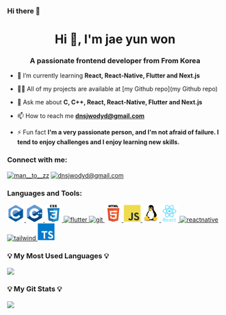### Hi there 👋

<h1 align="center">Hi 👋, I'm jae yun won</h1>
<h3 align="center">A passionate frontend developer from From Korea</h3>

- 🌱 I’m currently learning **React, React-Native, Flutter and Next.js**

- 👨‍💻 All of my projects are available at [my Github repo](my Github repo)

- 💬 Ask me about **C, C++, React, React-Native, Flutter and Next.js**

- 📫 How to reach me **dnsjwodyd@gmail.com**

- ⚡ Fun fact **I'm a very passionate person, and I'm not afraid of failure. I tend to enjoy challenges and I enjoy learning new skills.**

<h3 align="left">Connect with me:</h3>
<p align="left">
<a href="https://instagram.com/man__to__zz" target="blank"><img align="center" src="https://raw.githubusercontent.com/rahuldkjain/github-profile-readme-generator/master/src/images/icons/Social/instagram.svg" alt="man__to__zz" height="30" width="40" /></a>
<a href="https://medium.com/dnsjwodyd@gmail.com" target="blank"><img align="center" src="https://raw.githubusercontent.com/rahuldkjain/github-profile-readme-generator/master/src/images/icons/Social/medium.svg" alt="dnsjwodyd@gmail.com" height="30" width="40" /></a>
</p>

<h3 align="left">Languages and Tools:</h3>
<p align="left"> <a href="https://www.cprogramming.com/" target="_blank" rel="noreferrer"> <img src="https://raw.githubusercontent.com/devicons/devicon/master/icons/c/c-original.svg" alt="c" width="40" height="40"/> </a> <a href="https://www.w3schools.com/cpp/" target="_blank" rel="noreferrer"> <img src="https://raw.githubusercontent.com/devicons/devicon/master/icons/cplusplus/cplusplus-original.svg" alt="cplusplus" width="40" height="40"/> </a> <a href="https://www.w3schools.com/css/" target="_blank" rel="noreferrer"> <img src="https://raw.githubusercontent.com/devicons/devicon/master/icons/css3/css3-original-wordmark.svg" alt="css3" width="40" height="40"/> </a> <a href="https://flutter.dev" target="_blank" rel="noreferrer"> <img src="https://www.vectorlogo.zone/logos/flutterio/flutterio-icon.svg" alt="flutter" width="40" height="40"/> </a> <a href="https://git-scm.com/" target="_blank" rel="noreferrer"> <img src="https://www.vectorlogo.zone/logos/git-scm/git-scm-icon.svg" alt="git" width="40" height="40"/> </a> <a href="https://www.w3.org/html/" target="_blank" rel="noreferrer"> <img src="https://raw.githubusercontent.com/devicons/devicon/master/icons/html5/html5-original-wordmark.svg" alt="html5" width="40" height="40"/> </a> <a href="https://developer.mozilla.org/en-US/docs/Web/JavaScript" target="_blank" rel="noreferrer"> <img src="https://raw.githubusercontent.com/devicons/devicon/master/icons/javascript/javascript-original.svg" alt="javascript" width="40" height="40"/> </a> <a href="https://www.linux.org/" target="_blank" rel="noreferrer"> <img src="https://raw.githubusercontent.com/devicons/devicon/master/icons/linux/linux-original.svg" alt="linux" width="40" height="40"/> </a> <a href="https://reactjs.org/" target="_blank" rel="noreferrer"> <img src="https://raw.githubusercontent.com/devicons/devicon/master/icons/react/react-original-wordmark.svg" alt="react" width="40" height="40"/> </a> <a href="https://reactnative.dev/" target="_blank" rel="noreferrer"> <img src="https://reactnative.dev/img/header_logo.svg" alt="reactnative" width="40" height="40"/> </a> <a href="https://tailwindcss.com/" target="_blank" rel="noreferrer"> <img src="https://www.vectorlogo.zone/logos/tailwindcss/tailwindcss-icon.svg" alt="tailwind" width="40" height="40"/> </a> <a href="https://www.typescriptlang.org/" target="_blank" rel="noreferrer"> <img src="https://raw.githubusercontent.com/devicons/devicon/master/icons/typescript/typescript-original.svg" alt="typescript" width="40" height="40"/> </a> </p>
<h3>💡 My Most Used Languages 💡</h3>
<p>
  <a href="https://github.com/mantoing">
    <img align="center" src="https://github-readme-stats.vercel.app/api/top-langs/?username=mantoing&layout=compact&show_icons=true&show_owner=ture&hide_title=true&theme=catppuccin_latte&hide=" />
  </a>
</p>
<h3>💡 My Git Stats 💡</h3>
<p>
  <a href="https://github.com/mantoing">
    <img align="center" src="https://github-readme-stats.vercel.app/api?username=mantoing&hide=stars&hide_title=true&show_icons=${}&include_all_commits=true&theme=catppuccin_latte" />
  </a>
</p>
